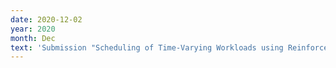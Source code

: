 ```yaml
---
date: 2020-12-02
year: 2020
month: Dec
text: 'Submission "Scheduling of Time-Varying Workloads using Reinforcement Learning" accepted to AAAI 2021. Preprint Available <a href="/publications/tvw-rl.pdf">(Link)</a>'
---
```

